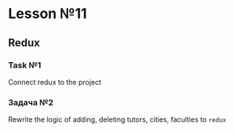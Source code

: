 # Lesson №11

## Redux

### Task №1

Connect redux to the project

### Задача №2

Rewrite the logic of adding, deleting tutors, cities, faculties to ```redux```
